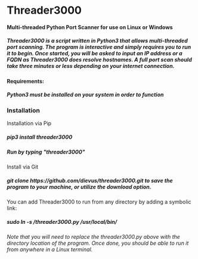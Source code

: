 # Threader3000
<h4>Multi-threaded Python Port Scanner for use on Linux or Windows

<h5>Threader3000 is a script written in Python3 that allows multi-threaded port scanning.  The program is interactive and simply requires you to run it to begin.  Once started, you will be asked to input an IP address or a FQDN as Threader3000 does resolve hostnames.  A full port scan should take three minutes or less depending on your internet connection.</h5>

<h4>Requirements:</h4>
<h5>Python3 must be installed on your system in order to function</h5>

<h3>Installation</h3>
Installation via Pip
<h5>pip3 install threader3000</h5>
<h5>Run by typing "threader3000"</h5>

Install via Git
<h5>git clone https://github.com/dievus/threader3000.git to save the program to your machine, or utilize the download option.</h5>
You can add Threader3000 to run from any directory by adding a symbolic link:
<h5>sudo ln -s /threader3000.py /usr/local/bin/</h5>
<h6>Note that you will need to replace the threader3000.py above with the directory location of the program.  Once done, you should be able to run it from anywhere in a Linux terminal.</h6>
